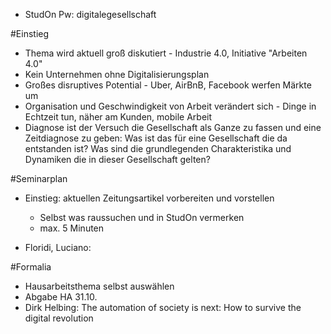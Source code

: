 * StudOn Pw: digitalegesellschaft

#Einstieg
* Thema wird aktuell groß diskutiert - Industrie 4.0, Initiative "Arbeiten 4.0"
* Kein Unternehmen ohne Digitalisierungsplan
* Großes disruptives Potential - Uber, AirBnB, Facebook werfen Märkte um
* Organisation und Geschwindigkeit von Arbeit verändert sich - Dinge in Echtzeit tun, näher am Kunden, mobile Arbeit
* Diagnose ist der Versuch die Gesellschaft als Ganze zu fassen und eine Zeitdiagnose zu geben: Was ist das für eine Gesellschaft die da entstanden ist? Was sind die grundlegenden Charakteristika und Dynamiken die in dieser Gesellschaft gelten?

#Seminarplan
* Einstieg: aktuellen Zeitungsartikel vorbereiten und vorstellen
	* Selbst was raussuchen und in StudOn vermerken
	* max. 5 Minuten

* Floridi, Luciano: 

#Formalia
* Hausarbeitsthema selbst auswählen
* Abgabe HA 31.10.
* Dirk Helbing: The automation of society is next: How to survive the digital revolution
